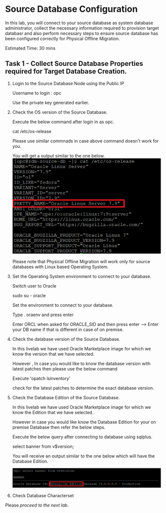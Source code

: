 # Source Database Configuration

In this lab, you will connect to your source database as system database administrator, collect the necessary information required to provision target databasr and also perform necessary steps to ensure source database has been configured correctly for Physical Offline Migration.


Estimated Time: 30 mins


## Task 1 - Collect Source Database Properties required for Target Database Creation.

1. Login to the Source Database Node using the Public IP

   Username to login : opc 

   Use the private key generated earlier.

2. Check the OS version of the Source Database.

   Execute the below command after login in as opc.
   
   cat /etc/os-release

   Please use similar commnads in case above command doesn't work for you.

   You will get a output similar to the one below.
   ![ss1](./images/osver.png)

   Please note that Physical Offline Migration will work only for source databases with Linux based Operating System.

3. Set the Operating System environment to connect to your database.

    Switch user to Oracle

    sudo su - oracle

    Set the environment to connect to your database.

    Type . oraenv and press enter 
    
    Enter ORCL when asked for ORACLE_SID and then press enter    --> Enter your DB name if that is different in case of on premise.

3.  Check the database version of the Source Database.

    In this livelab we have used Oracle Marketplace image for which we know the version that we have selected.

    However , In case you would like to know the database version with latest patches then please use the below command
    
    Execute 'opatch lsinventory'

    check for the latest patches to determine the exact database version.

4.  Check the Database Edition of the Source Database.

    In this livelab we have used Oracle Marketplace image for which we know the Edition that we have selected.

    However in case you would like know the Database Edition for your on premise Database then refer the below steps.

    Execute the below query after connecting to database using sqlplus.

    select banner from v$version;

    You will receive an output similar to the one below which will have the Database Edition.

    ![ss2](./images/banner.png)
    
5. Check Database Characterset
   


    





Please *proceed to the next lab*.




